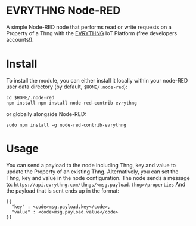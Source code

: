 EVRYTHNG Node-RED
=================

A simple Node-RED node that performs read or write requests on a Property of a Thng with the [EVRYTHNG](https://developers.evrythng.com) IoT Platform (free developers accounts!).

# Install

To install the module, you can either install it locally within your node-RED user data directory (by default, `$HOME/.node-red`):

```
cd $HOME/.node-red
npm install npm install node-red-contrib-evrythng
```

or globally alongside Node-RED:

```
sudo npm install -g node-red-contrib-evrythng
```

# Usage

You can send a payload to the node including Thng, key and value to update the Property of an existing Thng.
Alternatively, you can set the Thng, key and value in the node configuration.
The node sends a message to: `https://api.evrythng.com/thngs/<msg.payload.thng>/properties`
And the payload that is sent ends up in the format:

```
[{
  "key" : <code>msg.payload.key</code>,
  "value" : <code>msg.payload.value</code>
}]
```



